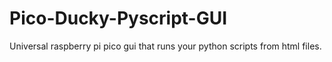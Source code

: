 # Pico-Ducky-Pyscript-GUI
Universal raspberry pi pico gui that runs your python scripts from html files.

